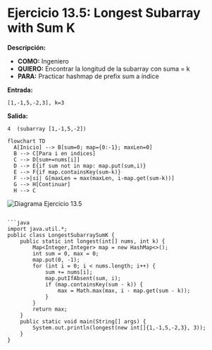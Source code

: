 # Ejercicio 13.5: Longest Subarray with Sum K  
**Descripción:**  
- **COMO:** Ingeniero  
- **QUIERO:** Encontrar la longitud de la subarray con suma = k  
- **PARA:** Practicar hashmap de prefix sum a índice  

**Entrada:**  
```
[1,-1,5,-2,3], k=3
```

**Salida:**  
```
4  (subarray [1,-1,5,-2])
```

```mermaid
flowchart TD
  A[Inicio] --> B[sum=0; map={0:-1}; maxLen=0]  
  B --> C[Para i en indices]  
  C --> D[sum+=nums[i]]  
  D --> E{if sum not in map: map.put(sum,i)}  
  E --> F{if map.containsKey(sum-k)}  
  F -->|sí| G[maxLen = max(maxLen, i-map.get(sum-k))]  
  G --> H[Continuar]  
  H --> C
```

![Diagrama Ejercicio 13.5](diagram5.png)
```

```java
import java.util.*;
public class LongestSubarraySumK {
    public static int longest(int[] nums, int k) {
        Map<Integer,Integer> map = new HashMap<>();
        int sum = 0, max = 0;
        map.put(0, -1);
        for (int i = 0; i < nums.length; i++) {
            sum += nums[i];
            map.putIfAbsent(sum, i);
            if (map.containsKey(sum - k)) {
                max = Math.max(max, i - map.get(sum - k));
            }
        }
        return max;
    }
    public static void main(String[] args) {
        System.out.println(longest(new int[]{1,-1,5,-2,3}, 3));
    }
}
```